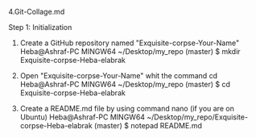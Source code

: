 4.Git-Collage.md

Step 1: Initialization
1.	Create a GitHub repository named "Exquisite-corpse-Your-Name"
Heba@Ashraf-PC MINGW64 ~/Desktop/my_repo (master)
$  mkdir Exquisite-corpse-Heba-elabrak

2.	Open "Exquisite-corpse-Your-Name" whit the command cd
Heba@Ashraf-PC MINGW64 ~/Desktop/my_repo (master)
$  cd Exquisite-corpse-Heba-elabrak

3.	Create a README.md file by using command nano (if you are on Ubuntu)
Heba@Ashraf-PC MINGW64 ~/Desktop/my_repo/Exquisite-corpse-Heba-elabrak (master)
$ notepad README.md

